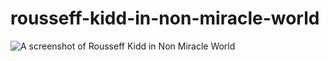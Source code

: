 # rousseff-kidd-in-non-miracle-world

![A screenshot of Rousseff Kidd in Non Miracle World](https://raw.githubusercontent.com/tapiocalabs/snake-rousseff/master/alex-kidd.jpg)
